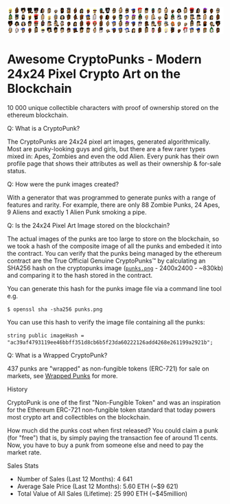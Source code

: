 
![](i/punks-banner.png)


# Awesome CryptoPunks  - Modern 24x24 Pixel Crypto Art on the Blockchain


10 000 unique collectible characters with proof of ownership stored on the ethereum blockchain.




Q: What is a CryptoPunk?

The CryptoPunks are 24x24 pixel art images, generated algorithmically. Most are punky-looking guys and girls, but there are a few rarer types mixed in: Apes, Zombies and even the odd Alien. Every punk has their own profile page that shows their attributes as well as their ownership & for-sale status.


Q: How were the punk images created?

With a generator that was programmed to generate punks with a range of features and rarity. For example, there are only 88 Zombie Punks, 24 Apes, 9 Aliens and exactly 1 Alien Punk smoking a pipe.


Q: Is the 24x24 Pixel Art Image stored on the blockchain?

The actual images of the punks are too large to store on the blockchain, so we took a hash of the composite image of all the punks and embeded it into the contract. You can verify that the punks being managed by the ethereum contract are the True Official Genuine CryptoPunks™ by calculating an SHA256 hash on the cryptopunks image
([`punks.png`](i/punks.png) - 2400x2400 - ~830kb) and comparing it to the hash stored in the contract.

You can generate this hash for the punks image file via a command line tool e.g.

```
$ openssl sha -sha256 punks.png
```

You can use this hash to verify the image file containing all the punks:

``` solidity
string public imageHash = "ac39af4793119ee46bbff351d8cb6b5f23da60222126add4268e261199a2921b";
```





Q: What is a Wrapped CryptoPunk?

437 punks are "wrapped" as non-fungible tokens (ERC-721) for sale on  markets, see [Wrapped Punks](https://wrappedpunks.com/) for more.




History


CryptoPunk is one of the first "Non-Fungible Token" and was an inspiration for the Ethereum ERC-721 non-fungible token standard
that today powers most crypto art and collectibles on the blockchain.

How much did the punks cost when first released?  You could claim a punk (for "free")
that is, by simply paying the transaction fee of around 11 cents.
Now, you have to buy a punk from someone else and need to pay the market rate.




Sales Stats

- Number of Sales (Last 12 Months): 4 641
- Average Sale Price (Last 12 Months): 5.60 ETH (~$9 621)
- Total Value of All Sales (Lifetime): 25 990 ETH (~$45million)